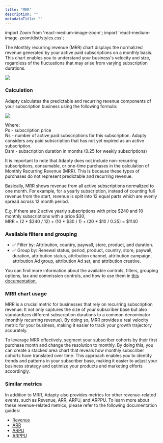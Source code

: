 ```yaml
---
title: "MRR"
description: ""
metadataTitle: ""
---
```


import Zoom from 'react-medium-image-zoom';
import 'react-medium-image-zoom/dist/styles.css';

The Monthly recurring revenue (MRR) chart displays the normalized revenue generated by your active paid subscriptions on a monthly basis. This chart enables you to understand your business's velocity and size, regardless of the fluctuations that may arise from varying subscription durations.

<Zoom>
  <img src={require('./img/17cbed0-small-CleanShot_2023-05-11_at_17.32.242x.webp').default}
  style={{
    border: '1px solid #727272', /* border width and color */
    width: '700px', /* image width */
    display: 'block', /* for alignment */
    margin: '0 auto' /* center alignment */
  }}
/>
</Zoom>





### Calculation

Adapty calculates the predictable and recurring revenue components of your subscription business using the following formula:

<Zoom>
  <img src={require('./img/4253297-CleanShot_2021-03-10_at_17.50.24.webp').default}
  style={{
    border: '1px solid #727272', /* border width and color */
    width: '700px', /* image width */
    display: 'block', /* for alignment */
    margin: '0 auto' /* center alignment */
  }}
/>
</Zoom>

Where:  
Ps - subscription price  
Ns - number of active paid subscriptions for this subscription. Adapty considers any paid subscription that has not yet expired as an active subscription.  
Dsm - subscription duration in months (0.25 for weekly subscriptions)

It is important to note that Adapty does not include non-recurring subscriptions, consumable, or one-time purchases in the calculation of Monthly Recurring Revenue (MRR). This is because these types of purchases do not represent predictable and recurring revenue.

Basically, MRR shows revenue from all active subscriptions normalized to one month. For example, for a yearly subscription, instead of counting full revenue from the start, revenue is split into 12 equal parts which are evenly spread across 12 month period.

E.g. if there are 2 active yearly subscriptions with price $240 and 10 monthly subscriptions with a price $30,  
MRR = (2 \* $240 / 12) + (10 \* $30 / 1) + (20 \* $10 / 0.25) = $1140

### Available filters and grouping

- ✅ Filter by: Attribution, country, paywall, store, product, and duration. 
- ✅ Group by: Renewal status, period, product, country, store, paywall, duration, attribution status, attribution channel, attribution campaign, attribution Ad group, attribution Ad set, and attribution creative.

You can find more information about the available controls, filters, grouping options, tax and commission controls, and how to use them in [this documentation.](controls-filters-grouping-compare-proceeds)

### MRR chart usage

MRR is a crucial metric for businesses that rely on recurring subscription revenue. It not only captures the size of your subscriber base but also standardizes different subscription durations to a common denominator (monthly recurring revenue). By doing so, MRR provides a real velocity metric for your business, making it easier to track your growth trajectory accurately.

To leverage MRR effectively, segment your subscriber cohorts by their first purchase month and change the resolution to monthly. By doing this, you can create a stacked area chart that reveals how monthly subscriber cohorts have translated over time. This approach enables you to identify trends and patterns in your subscriber base, making it easier to adjust your business strategy and optimize your products and marketing efforts accordingly.

### Similar metrics

In addition to MRR, Adapty also provides metrics for other revenue-related events, such as Revenue, ARR, ARPU, and ARPPU. To learn more about these revenue-related metrics, please refer to the following documentation guides:

- [Revenue](revenue)
- [ARR](arr)
- [ARPU](arpu)
- [ARPPU](arppu)